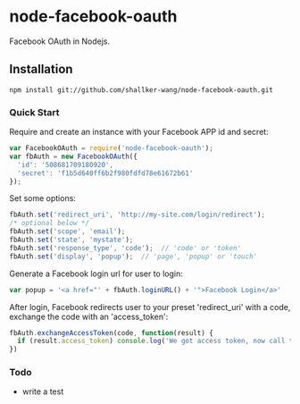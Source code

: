 node-facebook-oauth
==========

Facebook OAuth in Nodejs.

## Installation
```shell
npm install git://github.com/shallker-wang/node-facebook-oauth.git
```

### Quick Start
Require and create an instance with your Facebook APP id and secret:
```javascript
var FacebookOAuth = require('node-facebook-oauth');
var fbAuth = new FacebookOAuth({
  'id': '508681709180920',
  'secret': 'f1b5d640ff6b2f980fdfd78e61672b61'
});
```

Set some options:
```javascript
fbAuth.set('redirect_uri', 'http://my-site.com/login/redirect');
/* optional below */
fbAuth.set('scope', 'email');
fbAuth.set('state', 'mystate');
fbAuth.set('response_type', 'code');  // 'code' or 'token'
fbAuth.set('display', 'popup');  // 'page', 'popup' or 'touch'
```

Generate a Facebook login url for user to login:
```javascript
var popup = '<a href="' + fbAuth.loginURL() + '">Facebook Login</a>'
```

After login, Facebook redirects user to your preset 'redirect_uri' with a code, exchange the code with an 'access_token':
```javascript
fbAuth.exchangeAccessToken(code, function(result) {
  if (result.access_token) console.log('We got access token, now call the api with it.');
})
```

### Todo
* write a test
